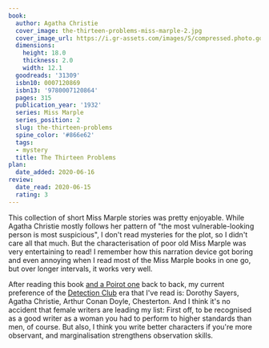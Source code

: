 ```yaml
---
book:
  author: Agatha Christie
  cover_image: the-thirteen-problems-miss-marple-2.jpg
  cover_image_url: https://i.gr-assets.com/images/S/compressed.photo.goodreads.com/books/1309305370l/31309._SX98_.jpg
  dimensions:
    height: 18.0
    thickness: 2.0
    width: 12.1
  goodreads: '31309'
  isbn10: 0007120869
  isbn13: '9780007120864'
  pages: 315
  publication_year: '1932'
  series: Miss Marple
  series_position: 2
  slug: the-thirteen-problems
  spine_color: '#866e62'
  tags:
  - mystery
  title: The Thirteen Problems
plan:
  date_added: 2020-06-16
review:
  date_read: 2020-06-15
  rating: 3
---
```


This collection of short Miss Marple stories was pretty enjoyable. While Agatha Christie mostly follows her pattern of
"the most vulnerable-looking person is most suspicious", I don't read mysteries for the plot, so I didn't care all that
much. But the characterisation of poor old Miss Marple was very entertaining to read! I remember how this narration
device got boring and even annoying when I read most of the Miss Marple books in one go, but over longer intervals, it
works very well.

After reading this book [and a Poirot
one](https://books.rixx.de/reviews/2020/the-mysterious-affair-at-styles) back to back, my current
preference of the [Detection Club](https://en.wikipedia.org/wiki/Detection_Club) era that I've read is: Dorothy Sayers,
Agatha Christie, Arthur Conan Doyle, Chesterton. And I think it's no accident that female writers are leading my list:
First off, to be recognised as a good writer as a woman you had to perform to higher standards than men, of course. But
also, I think you write better characters if you're more observant, and marginalisation strengthens observation skills.
